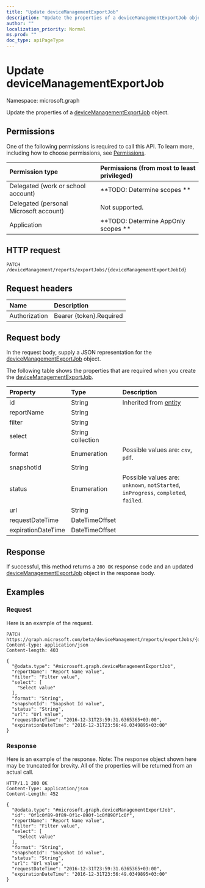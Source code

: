 ```yaml
---
title: "Update deviceManagementExportJob"
description: "Update the properties of a deviceManagementExportJob object."
author: ""
localization_priority: Normal
ms.prod: ""
doc_type: apiPageType
---
```


# Update deviceManagementExportJob

Namespace: microsoft.graph

Update the properties of a [deviceManagementExportJob](../resources/devicemanagementexportjob.md) object.

## Permissions
One of the following permissions is required to call this API. To learn more, including how to choose permissions, see [Permissions](/concepts/permissions-reference.md).

|Permission type|Permissions (from most to least privileged)|
|:---|:---|
|Delegated (work or school account)|**TODO: Determine scopes **|
|Delegated (personal Microsoft account)|Not supported.|
|Application|**TODO: Determine AppOnly scopes **|

## HTTP request
<!-- {
  "blockType": "ignored"
}
-->
``` http
PATCH /deviceManagement/reports/exportJobs/{deviceManagementExportJobId}
```

## Request headers
|Name|Description|
|:---|:---|
|Authorization|Bearer {token}.Required|

## Request body
In the request body, supply a JSON representation for the [deviceManagementExportJob](../resources/devicemanagementexportjob.md) object.

The following table shows the properties that are required when you create the [deviceManagementExportJob](../resources/devicemanagementexportjob.md).

|Property|Type|Description|
|:---|:---|:---|
|id|String| Inherited from [entity](../resources/entity.md)|
|reportName|String||
|filter|String||
|select|String collection||
|format|Enumeration| Possible values are: `csv`, `pdf`.|
|snapshotId|String||
|status|Enumeration| Possible values are: `unknown`, `notStarted`, `inProgress`, `completed`, `failed`.|
|url|String||
|requestDateTime|DateTimeOffset||
|expirationDateTime|DateTimeOffset||



## Response
If successful, this method returns a `200 OK` response code and an updated [deviceManagementExportJob](../resources/devicemanagementexportjob.md) object in the response body.

## Examples

### Request
Here is an example of the request.
<!-- {
  "blockType": "request",
  "name": "update_devicemanagementexportjob"
}
-->
``` http
PATCH https://graph.microsoft.com/beta/deviceManagement/reports/exportJobs/{deviceManagementExportJobId}
Content-type: application/json
Content-length: 403

{
  "@odata.type": "#microsoft.graph.deviceManagementExportJob",
  "reportName": "Report Name value",
  "filter": "Filter value",
  "select": [
    "Select value"
  ],
  "format": "String",
  "snapshotId": "Snapshot Id value",
  "status": "String",
  "url": "Url value",
  "requestDateTime": "2016-12-31T23:59:31.6365365+03:00",
  "expirationDateTime": "2016-12-31T23:56:49.0349895+03:00"
}
```

### Response
Here is an example of the response. Note: The response object shown here may be truncated for brevity. All of the properties will be returned from an actual call.
<!-- {
  "blockType": "response",
  "truncated": true
}
-->
``` http
HTTP/1.1 200 OK
Content-Type: application/json
Content-Length: 452

{
  "@odata.type": "#microsoft.graph.deviceManagementExportJob",
  "id": "0f1c0f89-0f89-0f1c-890f-1c0f890f1c0f",
  "reportName": "Report Name value",
  "filter": "Filter value",
  "select": [
    "Select value"
  ],
  "format": "String",
  "snapshotId": "Snapshot Id value",
  "status": "String",
  "url": "Url value",
  "requestDateTime": "2016-12-31T23:59:31.6365365+03:00",
  "expirationDateTime": "2016-12-31T23:56:49.0349895+03:00"
}
```

